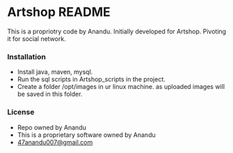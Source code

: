 # Artshop README #

This is a propriotry code by Anandu. Initially developed for Artshop. Pivoting it for social network.

### Installation  ###

* Install java, maven, mysql.
* Run the sql scripts in Artshop_scripts in the project.
* Create a folder /opt/images in ur linux machine. as uploaded images will be saved in this folder.


### License  ###

* Repo owned by Anandu
* This is a proprietary software owned by Anandu
* 47anandu007@gmail.com
